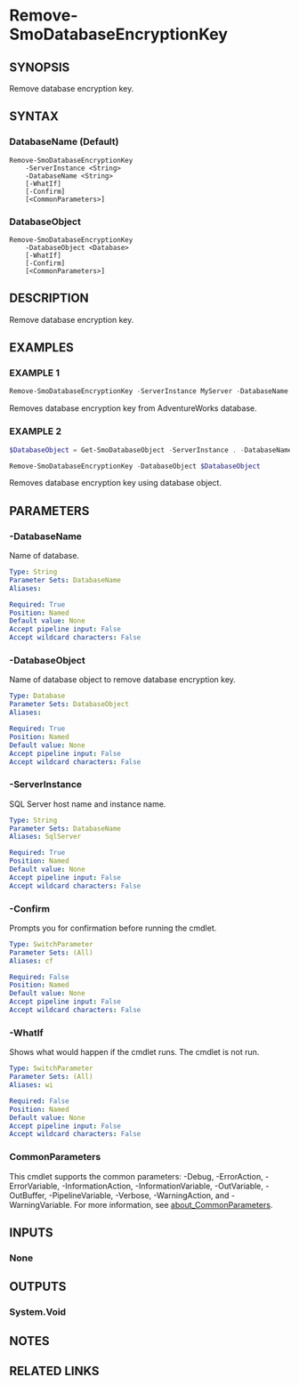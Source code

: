 ﻿---
external help file: SqlServerTools-help.xml
Module Name: SqlServerTools
online version:
schema: 2.0.0
---

# Remove-SmoDatabaseEncryptionKey

## SYNOPSIS
Remove database encryption key.

## SYNTAX

### DatabaseName (Default)
```
Remove-SmoDatabaseEncryptionKey
	-ServerInstance <String>
	-DatabaseName <String>
	[-WhatIf]
	[-Confirm]
	[<CommonParameters>]
```

### DatabaseObject
```
Remove-SmoDatabaseEncryptionKey
	-DatabaseObject <Database>
	[-WhatIf]
	[-Confirm]
	[<CommonParameters>]
```

## DESCRIPTION
Remove database encryption key.

## EXAMPLES

### EXAMPLE 1
```powershell
Remove-SmoDatabaseEncryptionKey -ServerInstance MyServer -DatabaseName AdventureWorks
```

Removes database encryption key from AdventureWorks database.

### EXAMPLE 2
```powershell
$DatabaseObject = Get-SmoDatabaseObject -ServerInstance . -DatabaseName AdventureWorks

Remove-SmoDatabaseEncryptionKey -DatabaseObject $DatabaseObject
```

Removes database encryption key using database object.

## PARAMETERS

### -DatabaseName
Name of database.

```yaml
Type: String
Parameter Sets: DatabaseName
Aliases:

Required: True
Position: Named
Default value: None
Accept pipeline input: False
Accept wildcard characters: False
```

### -DatabaseObject
Name of database object to remove database encryption key.

```yaml
Type: Database
Parameter Sets: DatabaseObject
Aliases:

Required: True
Position: Named
Default value: None
Accept pipeline input: False
Accept wildcard characters: False
```

### -ServerInstance
SQL Server host name and instance name.

```yaml
Type: String
Parameter Sets: DatabaseName
Aliases: SqlServer

Required: True
Position: Named
Default value: None
Accept pipeline input: False
Accept wildcard characters: False
```

### -Confirm
Prompts you for confirmation before running the cmdlet.

```yaml
Type: SwitchParameter
Parameter Sets: (All)
Aliases: cf

Required: False
Position: Named
Default value: None
Accept pipeline input: False
Accept wildcard characters: False
```

### -WhatIf
Shows what would happen if the cmdlet runs.
The cmdlet is not run.

```yaml
Type: SwitchParameter
Parameter Sets: (All)
Aliases: wi

Required: False
Position: Named
Default value: None
Accept pipeline input: False
Accept wildcard characters: False
```

### CommonParameters
This cmdlet supports the common parameters: -Debug, -ErrorAction, -ErrorVariable, -InformationAction, -InformationVariable, -OutVariable, -OutBuffer, -PipelineVariable, -Verbose, -WarningAction, and -WarningVariable. For more information, see [about_CommonParameters](http://go.microsoft.com/fwlink/?LinkID=113216).

## INPUTS

### None

## OUTPUTS

### System.Void

## NOTES

## RELATED LINKS
